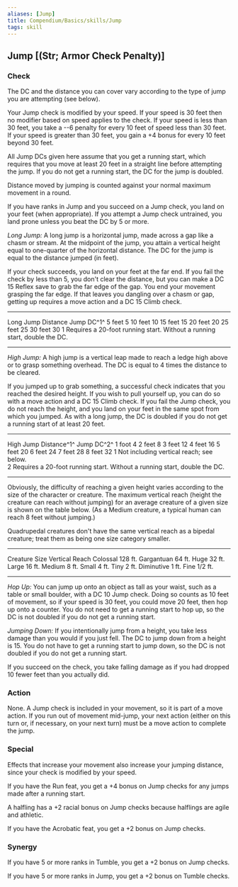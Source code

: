 ```yaml
---
aliases: [Jump]
title: Compendium/Basics/skills/Jump
tags: skill
---
```

## Jump [(Str; Armor Check Penalty)]

### Check
The DC and the distance you can cover vary according to the
type of jump you are attempting (see below).

Your Jump check is modified by your speed. If your speed is 30 feet then
no modifier based on speed applies to the check. If your speed is less
than 30 feet, you take a --6 penalty for every 10 feet of speed less
than 30 feet. If your speed is greater than 30 feet, you gain a +4 bonus
for every 10 feet beyond 30 feet.

All Jump DCs given here assume that you get a running start, which
requires that you move at least 20 feet in a straight line before
attempting the jump. If you do not get a running start, the DC for the
jump is doubled.

Distance moved by jumping is counted against your normal maximum
movement in a round.

If you have ranks in Jump and you succeed on a Jump check, you land on
your feet (when appropriate). If you attempt a Jump check untrained, you
land prone unless you beat the DC by 5 or more.

*Long Jump:* A long jump is a horizontal jump, made across a gap like a
chasm or stream. At the midpoint of the jump, you attain a vertical
height equal to one-quarter of the horizontal distance. The DC for the
jump is equal to the distance jumped (in feet).

If your check succeeds, you land on your feet at the far end. If you
fail the check by less than 5, you don't clear the distance, but you can
make a DC 15 Reflex save to grab the far edge of the gap. You end your
movement grasping the far edge. If that leaves you dangling over a chasm
or gap, getting up requires a move action and a DC 15 Climb check.

  ----------------------------------------------------------------------------- ------------
  Long Jump Distance                                                            Jump DC^1^
  5 feet                                                                        5
  10 feet                                                                       10
  15 feet                                                                       15
  20 feet                                                                       20
  25 feet                                                                       25
  30 feet                                                                       30
  1 Requires a 20-foot running start. Without a running start, double the DC.   
  ----------------------------------------------------------------------------- ------------

*High Jump:* A high jump is a vertical leap made to reach a ledge high
above or to grasp something overhead. The DC is equal to 4 times the
distance to be cleared.

If you jumped up to grab something, a successful check indicates that
you reached the desired height. If you wish to pull yourself up, you can
do so with a move action and a DC 15 Climb check. If you fail the Jump
check, you do not reach the height, and you land on your feet in the
same spot from which you jumped. As with a long jump, the DC is doubled
if you do not get a running start of at least 20 feet.

  ----------------------------------------------------------------------------- ------------
  High Jump Distance^1^                                                         Jump DC^2^
  1 foot                                                                        4
  2 feet                                                                        8
  3 feet                                                                        12
  4 feet                                                                        16
  5 feet                                                                        20
  6 feet                                                                        24
  7 feet                                                                        28
  8 feet                                                                        32
  1 Not including vertical reach; see below.                                    
  2 Requires a 20-foot running start. Without a running start, double the DC.   
  ----------------------------------------------------------------------------- ------------

Obviously, the difficulty of reaching a given height varies according to
the size of the character or creature. The maximum vertical reach
(height the creature can reach without jumping) for an average creature
of a given size is shown on the table below. (As a Medium creature, a
typical human can reach 8 feet without jumping.)

Quadrupedal creatures don't have the same vertical reach as a bipedal
creature; treat them as being one size category smaller.

  --------------- ----------------
  Creature Size   Vertical Reach
  Colossal        128 ft.
  Gargantuan      64 ft.
  Huge            32 ft.
  Large           16 ft.
  Medium          8 ft.
  Small           4 ft.
  Tiny            2 ft.
  Diminutive      1 ft.
  Fine            1/2 ft.
  --------------- ----------------

*Hop Up:* You can jump up onto an object as tall as your waist, such as
a table or small boulder, with a DC 10 Jump check. Doing so counts as 10
feet of movement, so if your speed is 30 feet, you could move 20 feet,
then hop up onto a counter. You do not need to get a running start to
hop up, so the DC is not doubled if you do not get a running start.

*Jumping Down:* If you intentionally jump from a height, you take less
damage than you would if you just fell. The DC to jump down from a
height is 15. You do not have to get a running start to jump down, so
the DC is not doubled if you do not get a running start.

If you succeed on the check, you take falling damage as if you had
dropped 10 fewer feet than you actually did.

### Action
None. A Jump check is included in your movement, so it is
part of a move action. If you run out of movement mid-jump, your next
action (either on this turn or, if necessary, on your next turn) must be
a move action to complete the jump.

### Special
Effects that increase your movement also increase your
jumping distance, since your check is modified by your speed.

If you have the Run feat, you get a +4 bonus on Jump checks for any
jumps made after a running start.

A halfling has a +2 racial bonus on Jump checks because halflings are
agile and athletic.

If you have the Acrobatic feat, you get a +2 bonus on Jump checks.

### Synergy
If you have 5 or more ranks in Tumble, you get a +2 bonus
on Jump checks.

If you have 5 or more ranks in Jump, you get a +2 bonus on Tumble
checks.
